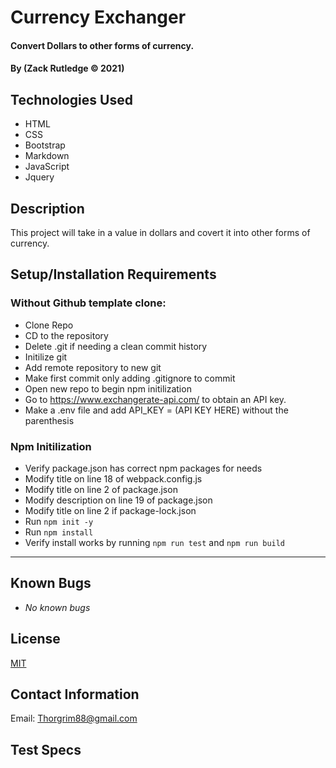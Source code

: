 # Currency Exchanger

#### Convert Dollars to other forms of currency.

#### By (Zack Rutledge © 2021)

## Technologies Used

* HTML
* CSS
* Bootstrap
* Markdown
* JavaScript
* Jquery

## Description

This project will take in a value in dollars and covert it into other forms of currency.

## Setup/Installation Requirements

### Without Github template clone:

* Clone Repo
* CD to the repository
* Delete .git if needing a clean commit history
* Initilize git
* Add remote repository to new git
* Make first commit only adding .gitignore to commit
* Open new repo to begin npm initilization
* Go to https://www.exchangerate-api.com/ to obtain an API key.
* Make a .env file and add API_KEY = (API KEY HERE) without the parenthesis

### Npm Initilization

* Verify package.json has correct npm packages for needs
* Modify title on line 18 of webpack.config.js
* Modify title on line 2 of package.json
* Modify description on line 19 of package.json
* Modify title on line 2 if package-lock.json
* Run ```npm init -y```
* Run ```npm install```
* Verify install works by running ```npm run test``` and ```npm run build```

* * *
## Known Bugs

* _No known bugs_

## License

[MIT](LICENSE.txt)

## Contact Information

Email: Thorgrim88@gmail.com

## Test Specs
